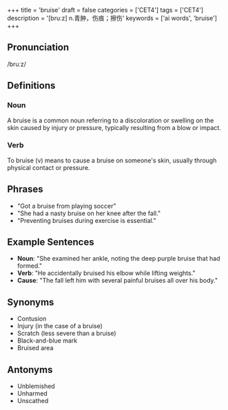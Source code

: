 +++
title = 'bruise'
draft = false
categories = ['CET4']
tags = ['CET4']
description = '[bruːz] n.青肿，伤痕；擦伤'
keywords = ['ai words', 'bruise']
+++

## Pronunciation
/bruːz/

## Definitions
### Noun
A bruise is a common noun referring to a discoloration or swelling on the skin caused by injury or pressure, typically resulting from a blow or impact.

### Verb
To bruise (v) means to cause a bruise on someone's skin, usually through physical contact or pressure.

## Phrases
- "Got a bruise from playing soccer"
- "She had a nasty bruise on her knee after the fall."
- "Preventing bruises during exercise is essential."

## Example Sentences
- **Noun**: "She examined her ankle, noting the deep purple bruise that had formed."
- **Verb**: "He accidentally bruised his elbow while lifting weights."
- **Cause**: "The fall left him with several painful bruises all over his body."

## Synonyms
- Contusion
- Injury (in the case of a bruise)
- Scratch (less severe than a bruise)
- Black-and-blue mark
- Bruised area

## Antonyms
- Unblemished
- Unharmed
- Unscathed
